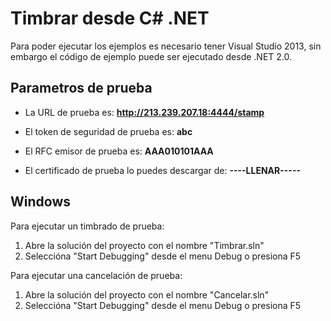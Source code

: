 # Timbrar desde C# .NET

Para poder ejecutar los ejemplos es necesario tener Visual Studio 2013, sin embargo el código de ejemplo puede ser ejecutado desde .NET 2.0.

## Parametros de prueba

- La URL de prueba es: **http://213.239.207.18:4444/stamp**

- El token de seguridad de prueba es: **abc**

- El RFC emisor de prueba es: **AAA010101AAA**

- El certificado de prueba lo puedes descargar de: **----LLENAR-----**

## Windows
Para ejecutar un timbrado de prueba:

1. Abre la solución del proyecto con el nombre "Timbrar.sln"
2. Seleccióna "Start Debugging" desde el menu Debug o presiona F5

Para ejecutar una cancelación de prueba:

1. Abre la solución del proyecto con el nombre "Cancelar.sln"
2. Seleccióna "Start Debugging" desde el menu Debug o presiona F5